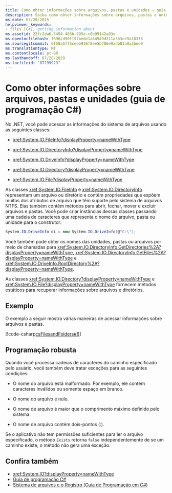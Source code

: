 ```yaml
---
title: Como obter informações sobre arquivos, pastas e unidades – guia de programação em C#
description: Saiba como obter informações sobre arquivos, pastas e unidades. Consulte um exemplo de código e recursos adicionais disponíveis.
ms.date: 07/20/2015
helpviewer_keywords:
- files [C#], getting information about
ms.assetid: 22fc2da6-5494-405b-995e-c0b99142a93e
ms.openlocfilehash: f696cd90f197bede1a64949d211a563ce9a18376
ms.sourcegitcommit: 6f58a5f75ceeb936f8ee5b786e9adb81a9a3bee9
ms.translationtype: MT
ms.contentlocale: pt-BR
ms.lasthandoff: 07/28/2020
ms.locfileid: "87299923"
---
```

# <a name="how-to-get-information-about-files-folders-and-drives--c-programming-guide"></a>Como obter informações sobre arquivos, pastas e unidades (guia de programação C#)
No .NET, você pode acessar as informações do sistema de arquivos usando as seguintes classes:  
  
- <xref:System.IO.FileInfo?displayProperty=nameWithType>  
  
- <xref:System.IO.DirectoryInfo?displayProperty=nameWithType>  
  
- <xref:System.IO.DriveInfo?displayProperty=nameWithType>  
  
- <xref:System.IO.Directory?displayProperty=nameWithType>  
  
- <xref:System.IO.File?displayProperty=nameWithType>  
  
 As classes <xref:System.IO.FileInfo> e <xref:System.IO.DirectoryInfo> representam um arquivo ou diretório e contêm propriedades que expõem muitos dos atributos de arquivo que têm suporte pelo sistema de arquivos NTFS. Elas também contêm métodos para abrir, fechar, mover e excluir arquivos e pastas. Você pode criar instâncias dessas classes passando uma cadeia de caracteres que representa o nome do arquivo, pasta ou unidade para o construtor:  
  
```csharp  
System.IO.DriveInfo di = new System.IO.DriveInfo(@"C:\");  
```  
  
 Você também pode obter os nomes das unidades, pastas ou arquivos por meio de chamadas para <xref:System.IO.DirectoryInfo.GetDirectories%2A?displayProperty=nameWithType>, <xref:System.IO.DirectoryInfo.GetFiles%2A?displayProperty=nameWithType> e <xref:System.IO.DriveInfo.RootDirectory%2A?displayProperty=nameWithType>.  
  
 As classes <xref:System.IO.Directory?displayProperty=nameWithType> e <xref:System.IO.File?displayProperty=nameWithType> fornecem métodos estáticos para recuperar informações sobre arquivos e diretórios.  
  
## <a name="example"></a>Exemplo  
 O exemplo a seguir mostra várias maneiras de acessar informações sobre arquivos e pastas.  
  
 [!code-csharp[csFilesandFolders#6](~/samples/snippets/csharp/VS_Snippets_VBCSharp/csFilesAndFolders/CS/FileIteration.cs#6)]  
  
## <a name="robust-programming"></a>Programação robusta  
 Quando você processa cadeias de caracteres do caminho especificado pelo usuário, você também deve tratar exceções para as seguintes condições:  
  
- O nome do arquivo está malformado. Por exemplo, ele contém caracteres inválidos ou somente espaço em branco.  
  
- O nome do arquivo é nulo.  
  
- O nome de arquivo é maior que o comprimento máximo definido pelo sistema.  
  
- O nome de arquivo contém dois-pontos (:).  
  
 Se o aplicativo não tem permissões suficientes para ler o arquivo especificado, o método `Exists` retorna `false` independentemente de se um caminho existe, o método não gera uma exceção.  
  
## <a name="see-also"></a>Confira também

- <xref:System.IO?displayProperty=nameWithType>
- [Guia de programação C#](../index.md)
- [Sistema de arquivos e o Registro (Guia de Programação em C#)](./index.md)
